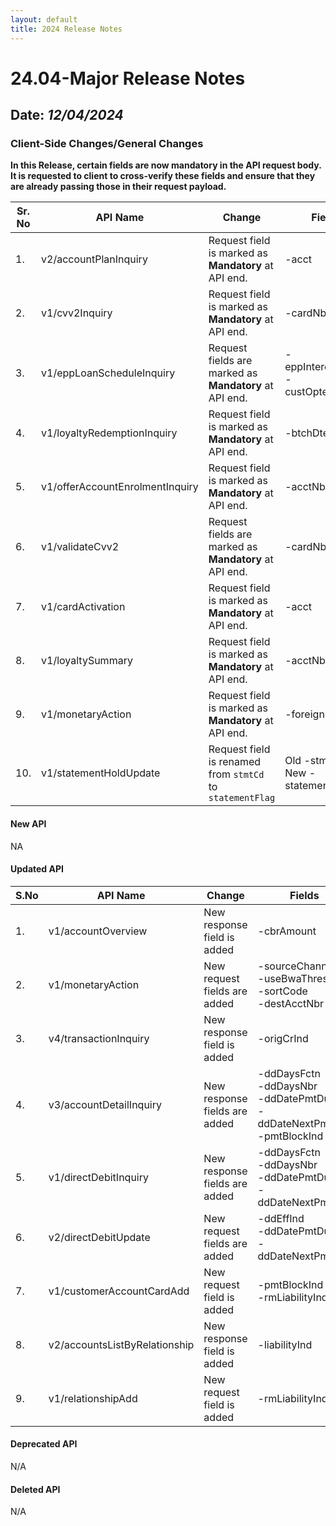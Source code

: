 ```yaml
---
layout: default
title: 2024 Release Notes
---
```


# 24.04-Major Release Notes

## Date: *12/04/2024*

### Client-Side Changes/General Changes

**In this Release, certain fields are now mandatory in the API request body.
It is requested to client to cross-verify these fields and ensure that they are already passing those in their request payload.**

| **Sr. No** | **API Name**                    | **Change**                                                | **Field**                              |
|------------|---------------------------------|-----------------------------------------------------------|----------------------------------------|
| 1.         | v2/accountPlanInquiry           | Request field is marked as **Mandatory** at API end.      | -acct                                  |
| 2.         | v1/cvv2Inquiry                  | Request field is marked as **Mandatory** at API end.      | -cardNbr                               |
| 3.         | v1/eppLoanScheduleInquiry       | Request fields are marked as **Mandatory** at API end.    | -eppInterestRate </br> -custOptedTenor |
| 4.         | v1/loyaltyRedemptionInquiry     | Request field is marked as **Mandatory** at API end.      | -btchDte                               |
| 5.         | v1/offerAccountEnrolmentInquiry | Request field is marked as **Mandatory** at API end.      | -acctNbr                               |
| 6.         | v1/validateCvv2                 | Request fields are marked as **Mandatory** at API end.    | -cardNbr                               |
| 7.         | v1/cardActivation               | Request field is marked as **Mandatory** at API end.      | -acct                                  |
| 8.         | v1/loyaltySummary               | Request field is marked as **Mandatory** at API end.      | -acctNbr                               |
| 9.         | v1/monetaryAction               | Request field is marked as **Mandatory** at API end.      | -foreignUse                            |
| 10.        | v1/statementHoldUpdate          | Request field is renamed from `stmtCd` to `statementFlag` | Old -stmtCd New -statementFlag         |

#### New API

NA

#### Updated API

| S.No | API Name                      | Change                        | Fields                                                                                      |
|------|-------------------------------|-------------------------------|---------------------------------------------------------------------------------------------|
| 1.   | v1/accountOverview            | New response field is added   | -cbrAmount                                                                                  |
| 2.   | v1/monetaryAction             | New request fields are added  | -sourceChannel<br/> -useBwaThreshold </br> -sortCode </br> -destAcctNbr                     |
| 3.   | v4/transactionInquiry	        | New response field is added   | -origCrInd                                                                                  |
| 4.   | v3/accountDetailInquiry       | New response fields are added | -ddDaysFctn </br> -ddDaysNbr </br> -ddDatePmtDue </br> -ddDateNextPmtDue </br> -pmtBlockInd |
| 5.   | v1/directDebitInquiry         | New response fields are added | -ddDaysFctn </br> -ddDaysNbr </br> -ddDatePmtDue </br> -ddDateNextPmtDue                    |
| 6.   | v2/directDebitUpdate          | New request fields are added  | -ddEffInd </br> -ddDatePmtDue </br> -ddDateNextPmtDue                                       |
| 7.   | v1/customerAccountCardAdd     | New request field is added    | -pmtBlockInd </br> -rmLiabilityInd                                                          |
| 8.   | v2/accountsListByRelationship | New response field is added   | -liabilityInd                                                                               |
| 9.   | v1/relationshipAdd            | New request field is added    | -rmLiabilityInd                                                                             |


#### Deprecated API

N/A

#### Deleted API

N/A